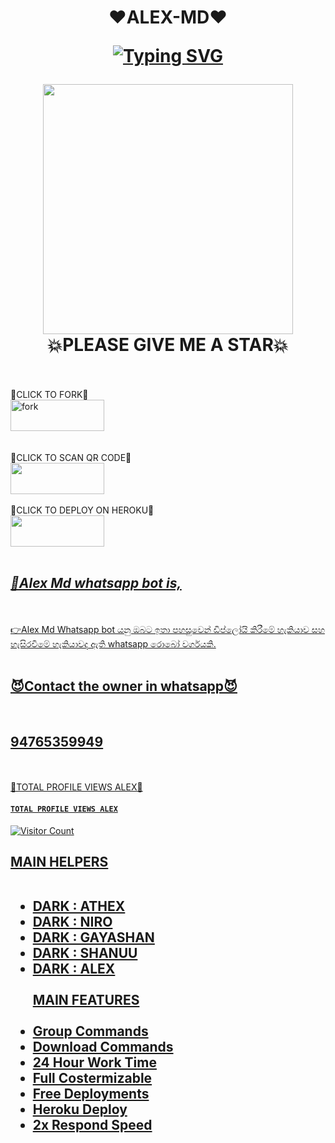 <h1 align=center>❤️ALEX-MD❤️
  <br>
  
[![Typing SVG](https://readme-typing-svg.herokuapp.com?font=Arn+stylo&size=20&pause=1000&color=6DFF00&random=false&width=435&lines=ALEX-MD+MULTIDEVICE+WHATSAPP+BOT)](https://git.io/typing-svg)
<br>
</p>
<img src=https://telegra.ph/file/e26bbcbe8d448dcc13071.jpg width = 400 height=400>
<br>
<h2❤️A WHATSAPP USER BOT BY ALEX
<h3>💥PLEASE GIVE ME A STAR💥</h3>
<br>
<br>
💖CLICK TO FORK💖
<br>
<a href="https://github.com/Banukaudula/ALEX--MD/fork"><img align="center" src="https://telegra.ph/file/429289d094208891164e4.jpg" alt="fork" width=150 height=50"> </a>
<br>
<br>
<br>
💖CLICK TO SCAN QR CODE💖
<br>
<img src=https://telegra.ph/file/136320e59fff621f36034.jpg width=150 height=50>
<br>
<br>
💖CLICK TO DEPLOY ON HEROKU💖
<br>
<a href=https://dashboard.heroku.com/apps/ALEX--MD"><img src=https://telegra.ph/file/27d08fdbd17c39ecf5966.jpg width=150 height=50>
<br>
<br>
<h2><i><ins>🔺Alex Md whatsapp bot is,</i></ins></h2>
<br>
<br>
👉Alex Md Whatsapp bot යනු ඔබට ඉතා පහසුවෙන් ඩිප්ලෝයි කිරීමේ හැකියාව සහ හැසිරවීමේ හැකියාවද ඇති whatsapp රොබෝ
  වර්ගයකි.
  <br>
  <br>
  <h2>😈Contact the owner in whatsapp😈</h2>
  <br>
 <h2>94765359949</h2>

 <!--මෙහි කිසිවක් වෙනස් නොකරන්න මුල් අයිතිය DARK WINGS කණ්ඩායම සතුවේ--->
 
   <br>
   <br>
   💢TOTAL PROFILE VIEWS ALEX💢
   <br>
   
 #### ```TOTAL PROFILE VIEWS ALEX```
![Visitor Count](https://profile-counter.glitch.me/ALEX--MD/count.svg)
<br>

<h2 align=left>MAIN HELPERS
<br>
<br>
<ul>
  
   <li>DARK : ATHEX
   <li>DARK : NIRO</li>
   <li>DARK : GAYASHAN</li>
   <li>DARK : SHANUU</li>
   <li>DARK : ALEX
 <br>
 <br>
   MAIN FEATURES
   <br>
   <br>   
   <li>Group Commands
   <li>Download Commands
   <li>24 Hour Work Time
   <li>Full Costermizable
   <li>Free Deployments
   <li>Heroku Deploy
   <li>2x Respond Speed

  </ul>
<br>
<br>


   

    
    
    
    

